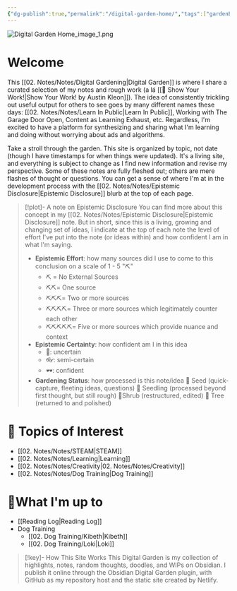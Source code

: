 ```yaml
---
{"dg-publish":true,"permalink":"/digital-garden-home/","tags":["gardenEntry"],"created":"2024-03-19T12:01:08.891-03:00","updated":"2024-07-05T11:48:21.129-03:00"}
---
```


![Digital Garden Home_image_1.png](/img/user/05.%20Resources/Attachments/Digital%20Garden%20Home_image_1.png)
# Welcome
This [[02. Notes/Notes/Digital Gardening\|Digital Garden]] is where I share a curated selection of my notes and rough work (a lá [[📘 Show Your Work!\|Show Your Work! by Austin Kleon]]). The idea of consistently trickling out useful output for others to see goes by many different names these days: [[02. Notes/Notes/Learn In Public\|Learn In Public]], Working with The Garage Door Open, Content as Learning Exhaust, etc. Regardless, I'm excited to have a platform for synthesizing and sharing what I'm learning and doing without worrying about ads and algorithms.

Take a stroll through the garden. This site is organized by topic, not date (though I have timestamps for when things were updated). It's a living site, and everything is subject to change as I find new information and revise my perspective. Some of these notes are fully fleshed out; others are mere flashes of thought or questions. You can get a sense of where I'm at in the development process with the [[02. Notes/Notes/Epistemic Disclosure\|Epistemic Disclosure]] blurb at the top of each page. 

>[!plot]- A note on Epistemic Disclosure
>You can find more about this concept in my [[02. Notes/Notes/Epistemic Disclosure\|Epistemic Disclosure]] note. But in short, since this is a living, growing and changing set of ideas, I indicate at the top of each note the level of effort I've put into the note (or ideas within) and how confident I am in what I'm saying.
>- **Epistemic Effort**: how many sources did I use to come to this conclusion on a scale of 1 - 5 "⛏️"
>	- ⛏️ = No External Sources
>	- ⛏️⛏️= One source
>	- ⛏️⛏️⛏️= Two or more sources
>	- ⛏️⛏️⛏️⛏️= Three or more sources which legitimately counter each other
>	- ⛏️⛏️⛏️⛏️⛏️= Five or more sources which provide nuance and context
>- **Epistemic Certainty**: how confident am I in this idea
>	- 🥽: uncertain
>	- 👓: semi-certain
>	- 🕶️: confident
>- **Gardening Status**: how processed is this note/idea
>	🫘 Seed (quick-capture, fleeting ideas, questions)
>	🌱 Seedling (processed beyond first thought, but still rough)
>	🌿Shrub (restructured, edited)
>	🌴 Tree (returned to and polished)
# 🧐 Topics of Interest
- [[02. Notes/Notes/STEAM\|STEAM]]
- [[02. Notes/Notes/Learning\|Learning]]
- [[02. Notes/Notes/Creativity\|02. Notes/Notes/Creativity]]
- [[02. Notes/Notes/Dog Training\|Dog Training]]
# 🎒What I'm up to
- [[Reading Log\|Reading Log]]
- Dog Training
	- [[02. Dog Training/Kibeth\|Kibeth]]
	- [[02. Dog Training/Loki\|Loki]]

>[!key]- How This Site Works
>This Digital Garden is my collection of highlights, notes, random thoughts, doodles, and WIPs on Obsidian. I publish it online through the Obsidian Digital Garden plugin, with GitHub as my repository host and the static site created by Netlify. 
